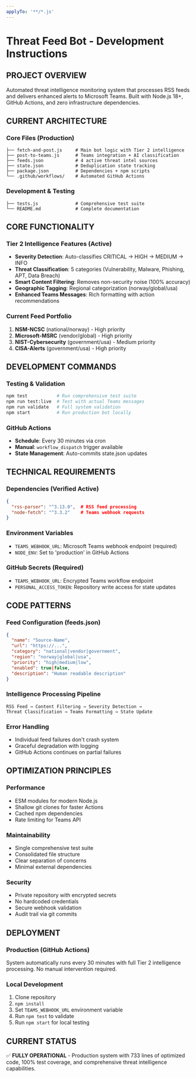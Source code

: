 ```yaml
---
applyTo: '**/*.js'
---
```


# Threat Feed Bot - Development Instructions

## PROJECT OVERVIEW
Automated threat intelligence monitoring system that processes RSS feeds and delivers enhanced alerts to Microsoft Teams. Built with Node.js 18+, GitHub Actions, and zero infrastructure dependencies.

## CURRENT ARCHITECTURE

### Core Files (Production)
```
├── fetch-and-post.js     # Main bot logic with Tier 2 intelligence
├── post-to-teams.js      # Teams integration + AI classification
├── feeds.json            # 4 active threat intel sources
├── state.json            # Deduplication state tracking
├── package.json          # Dependencies + npm scripts
└── .github/workflows/    # Automated GitHub Actions
```

### Development & Testing
```
├── tests.js              # Comprehensive test suite
└── README.md             # Complete documentation
```

## CORE FUNCTIONALITY

### Tier 2 Intelligence Features (Active)
- **Severity Detection**: Auto-classifies CRITICAL → HIGH → MEDIUM → INFO
- **Threat Classification**: 5 categories (Vulnerability, Malware, Phishing, APT, Data Breach)
- **Smart Content Filtering**: Removes non-security noise (100% accuracy)
- **Geographic Tagging**: Regional categorization (norway/global/usa)
- **Enhanced Teams Messages**: Rich formatting with action recommendations

### Current Feed Portfolio
1. **NSM-NCSC** (national/norway) - High priority
2. **Microsoft-MSRC** (vendor/global) - High priority  
3. **NIST-Cybersecurity** (government/usa) - Medium priority
4. **CISA-Alerts** (government/usa) - High priority

## DEVELOPMENT COMMANDS

### Testing & Validation
```bash
npm test           # Run comprehensive test suite
npm run test:live  # Test with actual Teams messages
npm run validate   # Full system validation
npm start          # Run production bot locally
```

### GitHub Actions
- **Schedule**: Every 30 minutes via cron
- **Manual**: `workflow_dispatch` trigger available
- **State Management**: Auto-commits state.json updates

## TECHNICAL REQUIREMENTS

### Dependencies (Verified Active)
```json
{
  "rss-parser": "^3.13.0",  # RSS feed processing
  "node-fetch": "^3.3.2"    # Teams webhook requests
}
```

### Environment Variables
- `TEAMS_WEBHOOK_URL`: Microsoft Teams webhook endpoint (required)
- `NODE_ENV`: Set to 'production' in GitHub Actions

### GitHub Secrets (Required)
- `TEAMS_WEBHOOK_URL`: Encrypted Teams workflow endpoint
- `PERSONAL_ACCESS_TOKEN`: Repository write access for state updates

## CODE PATTERNS

### Feed Configuration (feeds.json)
```json
{
  "name": "Source-Name",
  "url": "https://...",
  "category": "national|vendor|government", 
  "region": "norway|global|usa",
  "priority": "high|medium|low",
  "enabled": true|false,
  "description": "Human readable description"
}
```

### Intelligence Processing Pipeline
```
RSS Feed → Content Filtering → Severity Detection → 
Threat Classification → Teams Formatting → State Update
```

### Error Handling
- Individual feed failures don't crash system
- Graceful degradation with logging
- GitHub Actions continues on partial failures

## OPTIMIZATION PRINCIPLES

### Performance
- ESM modules for modern Node.js
- Shallow git clones for faster Actions
- Cached npm dependencies
- Rate limiting for Teams API

### Maintainability  
- Single comprehensive test suite
- Consolidated file structure
- Clear separation of concerns
- Minimal external dependencies

### Security
- Private repository with encrypted secrets
- No hardcoded credentials
- Secure webhook validation
- Audit trail via git commits

## DEPLOYMENT

### Production (GitHub Actions)
System automatically runs every 30 minutes with full Tier 2 intelligence processing. No manual intervention required.

### Local Development
1. Clone repository
2. `npm install`
3. Set `TEAMS_WEBHOOK_URL` environment variable
4. Run `npm test` to validate
5. Run `npm start` for local testing

## CURRENT STATUS
✅ **FULLY OPERATIONAL** - Production system with 733 lines of optimized code, 100% test coverage, and comprehensive threat intelligence capabilities.